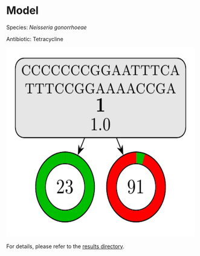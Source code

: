 
# Model

Species: *Neisseria gonorrhoeae*

Antibiotic: Tetracycline

<a href="./model.pdf"><img src="./model.png" width=500 height=500 /></a>

For details, please refer to the [results directory](../../../../../results/cart_b/neisseria%20gonorrhoeae/tetracycline/repeat_2/).

